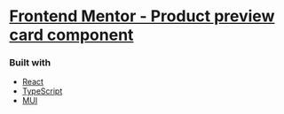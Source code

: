 # [Frontend Mentor - Product preview card component](https://www.frontendmentor.io/challenges/product-preview-card-component-GO7UmttRfa)

### Built with

- [React](https://reactjs.org/)
- [TypeScript](https://www.typescriptlang.org/)
- [MUI](https://mui.com/)
